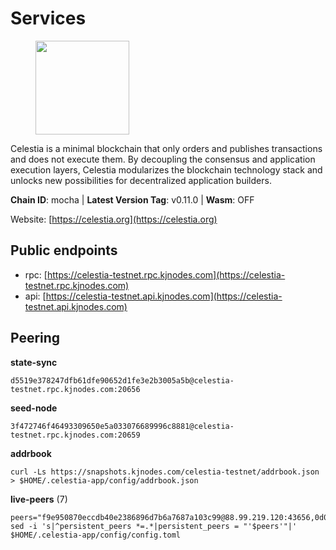 # Services

<figure><img src="https://raw.githubusercontent.com/kj89/testnet_manuals/main/pingpub/logos/celestia.png" width="150" alt=""><figcaption></figcaption></figure>

Celestia is a minimal blockchain that only orders and publishes transactions and  does not execute them. By decoupling the consensus and application execution layers,  Celestia modularizes the blockchain technology stack and unlocks new possibilities  for decentralized application builders.

**Chain ID**: mocha | **Latest Version Tag**: v0.11.0 | **Wasm**: OFF

Website: [https://celestia.org](https://celestia.org)


## Public endpoints

* rpc: [https://celestia-testnet.rpc.kjnodes.com](https://celestia-testnet.rpc.kjnodes.com)
* api: [https://celestia-testnet.api.kjnodes.com](https://celestia-testnet.api.kjnodes.com)

## Peering

**state-sync**

```
d5519e378247dfb61dfe90652d1fe3e2b3005a5b@celestia-testnet.rpc.kjnodes.com:20656
```

**seed-node**

```
3f472746f46493309650e5a033076689996c8881@celestia-testnet.rpc.kjnodes.com:20659
```

**addrbook**
```
curl -Ls https://snapshots.kjnodes.com/celestia-testnet/addrbook.json > $HOME/.celestia-app/config/addrbook.json
```

**live-peers** (7)
```
peers="f9e950870eccdb40e2386896d7b6a7687a103c99@88.99.219.120:43656,0d0f0e4a149b50a96207523a5408611dae2796b6@198.199.82.109:26656,43e9da043318a4ea0141259c17fcb06ecff816af@141.94.73.39:43656,c2870ce12cfb08c4ff66c9ad7c49533d2bd8d412@178.170.47.171:26656,d5519e378247dfb61dfe90652d1fe3e2b3005a5b@65.109.68.190:20656,8bb8e34ac6eb4ddb927bb1cbbd44357683123af1@188.165.221.155:30542,e8906342e657ace92e1ed8599f0949da8dd75fbd@146.19.24.52:20656"
sed -i 's|^persistent_peers *=.*|persistent_peers = "'$peers'"|' $HOME/.celestia-app/config/config.toml
```
